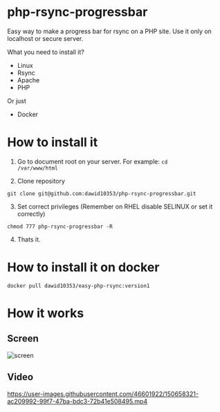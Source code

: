 # php-rsync-progressbar
Easy way to make a progress bar for rsync on a PHP site. 
Use it only on localhost or secure server.

What you need to install it?
- Linux
- Rsync
- Apache
- PHP

Or just
- Docker

<h1>How to install it</h1>

1. Go to document root on your server. For example:
<code>cd /var/www/html</code>

2. Clone repository
```
git clone git@github.com:dawid10353/php-rsync-progressbar.git
```
3. Set correct privileges (Remember on RHEL disable SELINUX or set it correctly) 

```
chmod 777 php-rsync-progressbar -R
```

4. Thats it.

<h1>How to install it on docker</h1>

```
docker pull dawid10353/easy-php-rsync:version1
```

<h1>How it works</h1>

<h2>Screen</h2>

![screen](https://user-images.githubusercontent.com/46601922/150658304-3c329f9e-23f5-4471-b77c-051de4ffa80f.png)

<h2>Video</h2>

https://user-images.githubusercontent.com/46601922/150658321-ac209992-99f7-47ba-bdc3-72b41e508495.mp4


